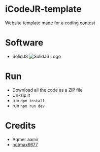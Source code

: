 # iCodeJR-template
 Website template made for a coding contest

# Software
- SolidJS ![SolidJS Logo]([https://encrypted-tbn0.gstatic.com/images?q=tbn:ANd9GcQJandyTWI0rmZRTJjK2Qi3j_LVHbAO1phuTg&s)

# Run
- Download all the code as a ZIP file
- Un-zip it
- run `npm install`
- run `npm run dev`

# Credits
- Aqmer aamir
- [notmax6677](https://github.com/notmax6677)
